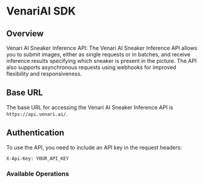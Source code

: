 # VenariAI SDK


## Overview

Venari AI Sneaker Inference API: The Venari AI Sneaker Inference API allows you to submit images, either as single requests or in batches, and receive inference results specifying which sneaker is present in the picture. The API also supports asynchronous requests using webhooks for improved flexibility and responsiveness.

## Base URL

The base URL for accessing the Venari AI Sneaker Inference API is `https://api.venari.ai/`.

## Authentication

To use the API, you need to include an API key in the request headers:

```plaintext
X-Api-Key: YOUR_API_KEY
```

### Available Operations

